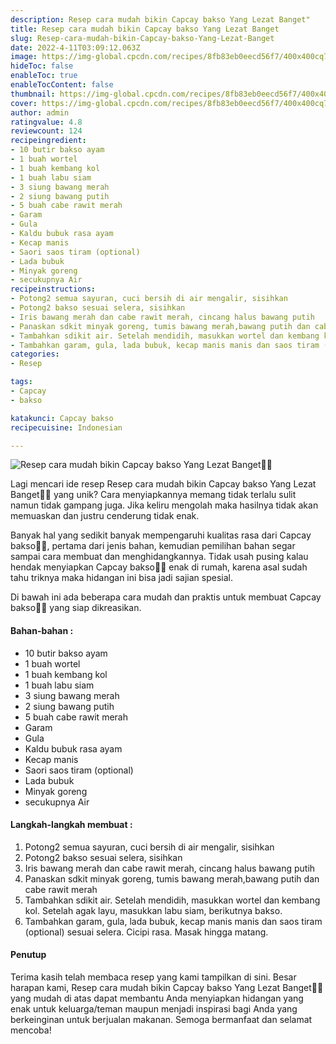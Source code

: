 ```yaml
---
description: Resep cara mudah bikin Capcay bakso Yang Lezat Banget"
title: Resep cara mudah bikin Capcay bakso Yang Lezat Banget
slug: Resep-cara-mudah-bikin-Capcay-bakso-Yang-Lezat-Banget
date: 2022-4-11T03:09:12.063Z
image: https://img-global.cpcdn.com/recipes/8fb83eb0eecd56f7/400x400cq70/photo.jpg
hideToc: false
enableToc: true
enableTocContent: false
thumbnail: https://img-global.cpcdn.com/recipes/8fb83eb0eecd56f7/400x400cq70/photo.jpg
cover: https://img-global.cpcdn.com/recipes/8fb83eb0eecd56f7/400x400cq70/photo.jpg
author: admin
ratingvalue: 4.8
reviewcount: 124
recipeingredient:
- 10 butir bakso ayam
- 1 buah wortel
- 1 buah kembang kol
- 1 buah labu siam
- 3 siung bawang merah
- 2 siung bawang putih
- 5 buah cabe rawit merah
- Garam
- Gula
- Kaldu bubuk rasa ayam
- Kecap manis
- Saori saos tiram (optional)
- Lada bubuk
- Minyak goreng
- secukupnya Air
recipeinstructions:
- Potong2 semua sayuran, cuci bersih di air mengalir, sisihkan
- Potong2 bakso sesuai selera, sisihkan
- Iris bawang merah dan cabe rawit merah, cincang halus bawang putih
- Panaskan sdkit minyak goreng, tumis bawang merah,bawang putih dan cabe rawit merah
- Tambahkan sdikit air. Setelah mendidih, masukkan wortel dan kembang kol. Setelah agak layu, masukkan labu siam, berikutnya bakso.
- Tambahkan garam, gula, lada bubuk, kecap manis manis dan saos tiram (optional) sesuai selera. Cicipi rasa. Masak hingga matang.
categories:
- Resep

tags:
- Capcay
- bakso

katakunci: Capcay bakso
recipecuisine: Indonesian

---
```


![Resep cara mudah bikin Capcay bakso Yang Lezat Banget👩‍🍳](https://img-global.cpcdn.com/recipes/8fb83eb0eecd56f7/400x400cq70/photo.jpg)

Lagi mencari ide resep Resep cara mudah bikin Capcay bakso Yang Lezat Banget👩‍🍳 yang unik? Cara menyiapkannya memang tidak terlalu sulit namun tidak gampang juga. Jika keliru mengolah maka hasilnya tidak akan memuaskan dan justru cenderung tidak enak.

Banyak hal yang sedikit banyak mempengaruhi kualitas rasa dari Capcay bakso👩‍🍳, pertama dari jenis bahan, kemudian pemilihan bahan segar sampai cara membuat dan menghidangkannya. Tidak usah pusing kalau hendak menyiapkan Capcay bakso👩‍🍳 enak di rumah, karena asal sudah tahu triknya maka hidangan ini bisa jadi sajian spesial.

Di bawah ini ada beberapa cara mudah dan praktis untuk membuat Capcay bakso👩‍🍳 yang siap dikreasikan.

<!--inarticleads1-->

#### Bahan-bahan :

- 10 butir bakso ayam
- 1 buah wortel
- 1 buah kembang kol
- 1 buah labu siam
- 3 siung bawang merah
- 2 siung bawang putih
- 5 buah cabe rawit merah
- Garam
- Gula
- Kaldu bubuk rasa ayam
- Kecap manis
- Saori saos tiram (optional)
- Lada bubuk
- Minyak goreng
- secukupnya Air

<!--inarticleads2-->

#### Langkah-langkah membuat :

1. Potong2 semua sayuran, cuci bersih di air mengalir, sisihkan
1. Potong2 bakso sesuai selera, sisihkan
1. Iris bawang merah dan cabe rawit merah, cincang halus bawang putih
1. Panaskan sdkit minyak goreng, tumis bawang merah,bawang putih dan cabe rawit merah
1. Tambahkan sdikit air. Setelah mendidih, masukkan wortel dan kembang kol. Setelah agak layu, masukkan labu siam, berikutnya bakso.
1. Tambahkan garam, gula, lada bubuk, kecap manis manis dan saos tiram (optional) sesuai selera. Cicipi rasa. Masak hingga matang.

#### Penutup

Terima kasih telah membaca resep yang kami tampilkan di sini. Besar harapan kami, Resep cara mudah bikin Capcay bakso Yang Lezat Banget👩‍🍳 yang mudah di atas dapat membantu Anda menyiapkan hidangan yang enak untuk keluarga/teman maupun menjadi inspirasi bagi Anda yang berkeinginan untuk berjualan makanan. Semoga bermanfaat dan selamat mencoba!